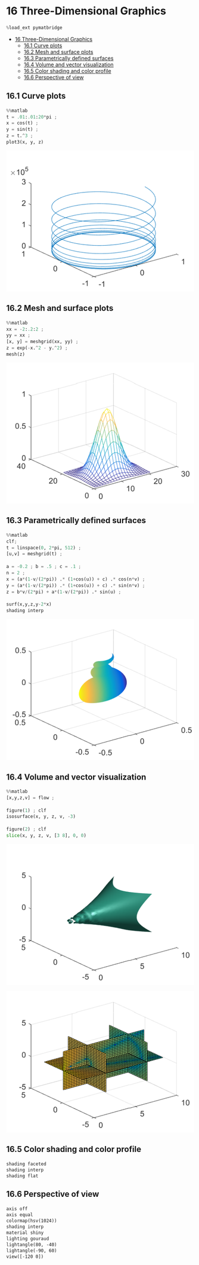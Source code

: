 
# 16 Three-Dimensional Graphics


```python
%load_ext pymatbridge
```

<!-- toc orderedList:0 depthFrom:1 depthTo:6 -->

* [16 Three-Dimensional Graphics](#16-three-dimensional-graphics)
  * [16.1 Curve plots](#161-curve-plots)
  * [16.2 Mesh and surface plots](#162-mesh-and-surface-plots)
  * [16.3 Parametrically defined surfaces](#163-parametrically-defined-surfaces)
  * [16.4 Volume and vector visualization](#164-volume-and-vector-visualization)
  * [16.5 Color shading and color profile](#165-color-shading-and-color-profile)
  * [16.6 Perspective of view](#166-perspective-of-view)

<!-- tocstop -->


## 16.1 Curve plots


```python
%%matlab
t = .01:.01:20*pi ;
x = cos(t) ;
y = sin(t) ;
z = t.^3 ;
plot3(x, y, z)
```


![png](Ch16_Three-Dimensional_Graphics_files/Ch16_Three-Dimensional_Graphics_3_0.png)


## 16.2 Mesh and surface plots


```python
%%matlab
xx = -2:.2:2 ;
yy = xx ;
[x, y] = meshgrid(xx, yy) ;
z = exp(-x.^2 - y.^2) ;
mesh(z)
```


![png](Ch16_Three-Dimensional_Graphics_files/Ch16_Three-Dimensional_Graphics_5_0.png)


## 16.3 Parametrically defined surfaces


```python
%%matlab
clf;
t = linspace(0, 2*pi, 512) ;
[u,v] = meshgrid(t) ;

a = -0.2 ; b = .5 ; c = .1 ;
n = 2 ;
x = (a*(1-v/(2*pi)) .* (1+cos(u)) + c) .* cos(n*v) ;
y = (a*(1-v/(2*pi)) .* (1+cos(u)) + c) .* sin(n*v) ;
z = b*v/(2*pi) + a*(1-v/(2*pi)) .* sin(u) ;

surf(x,y,z,y-2*x)
shading interp
```


![png](Ch16_Three-Dimensional_Graphics_files/Ch16_Three-Dimensional_Graphics_7_0.png)


## 16.4 Volume and vector visualization


```python
%%matlab
[x,y,z,v] = flow ;

figure(1) ; clf
isosurface(x, y, z, v, -3)

figure(2) ; clf
slice(x, y, z, v, [3 8], 0, 0)

```


![png](Ch16_Three-Dimensional_Graphics_files/Ch16_Three-Dimensional_Graphics_9_0.png)



![png](Ch16_Three-Dimensional_Graphics_files/Ch16_Three-Dimensional_Graphics_9_1.png)


## 16.5 Color shading and color profile

```
shading faceted
shading interp
shading flat
```

## 16.6 Perspective of view

```
axis off
axis equal
colormap(hsv(1024))
shading interp
material shiny
lighting gouraud
lightangle(80, -40)
lightangle(-90, 60)
view([-120 0])
```


```python

```
